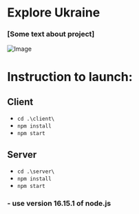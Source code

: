# Explore Ukraine

### [Some text about project] 

![Image](https://www.linkpicture.com/q/logo_87.png)

# Instruction to launch:

## Client
- `cd .\client\`
- `npm install`
- `npm start`

## Server
- `cd .\server\`
- `npm install`
- `npm start`
 
###  - use version **16.15.1** of node.js 
